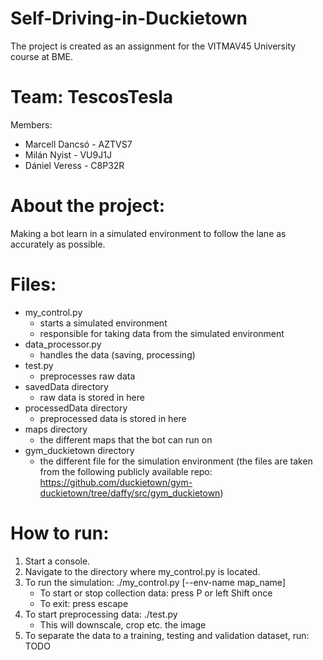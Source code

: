 # Self-Driving-in-Duckietown
The project is created as an assignment for the VITMAV45 University course at BME.

# Team: TescosTesla
Members:
* Marcell Dancsó - AZTVS7
* Milán Nyist - VU9J1J
* Dániel Veress - C8P32R

# About the project:
Making a bot learn in a simulated environment to follow the lane as accurately as possible.

# Files:
* my_control.py             
    * starts a simulated environment
    * responsible for taking data from the simulated environment
* data_processor.py       
    * handles the data (saving, processing)
* test.py                   
    * preprocesses raw data
* savedData directory       
    * raw data is stored in here
* processedData directory   
    * preprocessed data is stored in here
* maps directory
    * the different maps that the bot can run on
* gym_duckietown directory
    * the different file for the simulation environment 
    (the files are taken from the following publicly available repo: https://github.com/duckietown/gym-duckietown/tree/daffy/src/gym_duckietown)

# How to run:
1. Start a console.
2. Navigate to the directory where my_control.py is located.
3. To run the simulation: ./my_control.py [--env-name map_name]
    * To start or stop collection data: press P or left Shift once
    * To exit: press escape
4. To start preprocessing data: ./test.py
    * This will downscale, crop etc. the image
5. To separate the data to a training, testing and validation dataset, run: TODO
